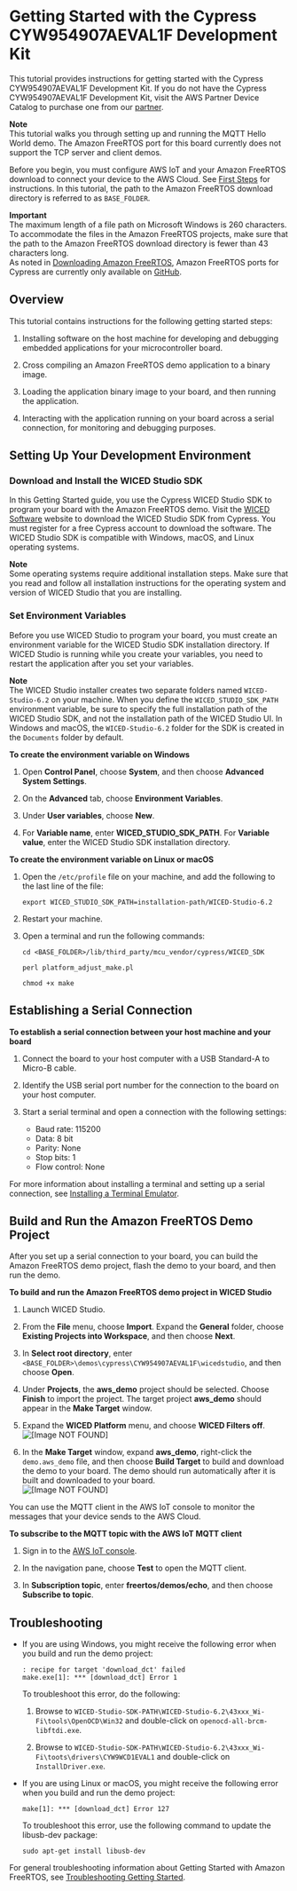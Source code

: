 # Getting Started with the Cypress CYW954907AEVAL1F Development Kit<a name="getting_started_cypress_54"></a>

This tutorial provides instructions for getting started with the Cypress CYW954907AEVAL1F Development Kit\. If you do not have the Cypress CYW954907AEVAL1F Development Kit, visit the AWS Partner Device Catalog to purchase one from our [partner](https://devices.amazonaws.com/detail/a3G0L00000AAPg5UAH/CYW954907AEVAL1F)\.

**Note**  
This tutorial walks you through setting up and running the MQTT Hello World demo\. The Amazon FreeRTOS port for this board currently does not support the TCP server and client demos\.

Before you begin, you must configure AWS IoT and your Amazon FreeRTOS download to connect your device to the AWS Cloud\. See [First Steps](freertos-prereqs.md) for instructions\. In this tutorial, the path to the Amazon FreeRTOS download directory is referred to as `BASE_FOLDER`\.

**Important**  
The maximum length of a file path on Microsoft Windows is 260 characters\. To accommodate the files in the Amazon FreeRTOS projects, make sure that the path to the Amazon FreeRTOS download directory is fewer than 43 characters long\.  
As noted in [Downloading Amazon FreeRTOS](freertos-download.md), Amazon FreeRTOS ports for Cypress are currently only available on [GitHub](https://github.com/aws/amazon-freertos)\.

## Overview<a name="w3aab7c19c11c11"></a>

This tutorial contains instructions for the following getting started steps:

1. Installing software on the host machine for developing and debugging embedded applications for your microcontroller board\.

1. Cross compiling an Amazon FreeRTOS demo application to a binary image\.

1. Loading the application binary image to your board, and then running the application\.

1. Interacting with the application running on your board across a serial connection, for monitoring and debugging purposes\.

## Setting Up Your Development Environment<a name="cypress-setup-env"></a>

### Download and Install the WICED Studio SDK<a name="install-wiced-studio"></a>

In this Getting Started guide, you use the Cypress WICED Studio SDK to program your board with the Amazon FreeRTOS demo\. Visit the [WICED Software](https://www.cypress.com/products/wiced-software) website to download the WICED Studio SDK from Cypress\. You must register for a free Cypress account to download the software\. The WICED Studio SDK is compatible with Windows, macOS, and Linux operating systems\.

**Note**  
Some operating systems require additional installation steps\. Make sure that you read and follow all installation instructions for the operating system and version of WICED Studio that you are installing\.

### Set Environment Variables<a name="cypress-environment"></a>

Before you use WICED Studio to program your board, you must create an environment variable for the WICED Studio SDK installation directory\. If WICED Studio is running while you create your variables, you need to restart the application after you set your variables\.

**Note**  
The WICED Studio installer creates two separate folders named `WICED-Studio-6.2` on your machine\. When you define the `WICED_STUDIO_SDK_PATH` environment variable, be sure to specify the full installation path of the WICED Studio SDK, and not the installation path of the WICED Studio UI\. In Windows and macOS, the `WICED-Studio-6.2` folder for the SDK is created in the `Documents` folder by default\.

**To create the environment variable on Windows**

1. Open **Control Panel**, choose **System**, and then choose **Advanced System Settings**\.

1. On the **Advanced** tab, choose **Environment Variables**\.

1. Under **User variables**, choose **New**\.

1. For **Variable name**, enter **WICED\_STUDIO\_SDK\_PATH**\. For **Variable value**, enter the WICED Studio SDK installation directory\.

**To create the environment variable on Linux or macOS**

1. Open the `/etc/profile` file on your machine, and add the following to the last line of the file:

   ```
   export WICED_STUDIO_SDK_PATH=installation-path/WICED-Studio-6.2
   ```

1. Restart your machine\.

1. Open a terminal and run the following commands:

   ```
   cd <BASE_FOLDER>/lib/third_party/mcu_vendor/cypress/WICED_SDK
   ```

   ```
   perl platform_adjust_make.pl
   ```

   ```
   chmod +x make
   ```

## Establishing a Serial Connection<a name="cypress-serial-connection"></a>

**To establish a serial connection between your host machine and your board**

1. Connect the board to your host computer with a USB Standard\-A to Micro\-B cable\.

1. Identify the USB serial port number for the connection to the board on your host computer\.

1. Start a serial terminal and open a connection with the following settings:
   + Baud rate: 115200
   + Data: 8 bit
   + Parity: None
   + Stop bits: 1
   + Flow control: None

For more information about installing a terminal and setting up a serial connection, see [Installing a Terminal Emulator](uart-term.md)\.

## Build and Run the Amazon FreeRTOS Demo Project<a name="cypress-build-and-run-example"></a>

After you set up a serial connection to your board, you can build the Amazon FreeRTOS demo project, flash the demo to your board, and then run the demo\.

**To build and run the Amazon FreeRTOS demo project in WICED Studio**

1. Launch WICED Studio\.

1. From the **File** menu, choose **Import**\. Expand the **General** folder, choose **Existing Projects into Workspace**, and then choose **Next**\.

1. In **Select root directory**, enter `<BASE_FOLDER>\demos\cypress\CYW954907AEVAL1F\wicedstudio`, and then choose **Open**\.

1. Under **Projects**, the **aws\_demo** project should be selected\. Choose **Finish** to import the project\. The target project **aws\_demo** should appear in the **Make Target** window\.

1. Expand the **WICED Platform** menu, and choose **WICED Filters off**\.  
![\[Image NOT FOUND\]](http://docs.aws.amazon.com/freertos/latest/userguide/images/wiced-filters.png)

1. In the **Make Target** window, expand **aws\_demo**, right\-click the `demo.aws_demo` file, and then choose **Build Target** to build and download the demo to your board\. The demo should run automatically after it is built and downloaded to your board\.  
![\[Image NOT FOUND\]](http://docs.aws.amazon.com/freertos/latest/userguide/images/wiced-build-54.png)

You can use the MQTT client in the AWS IoT console to monitor the messages that your device sends to the AWS Cloud\.

**To subscribe to the MQTT topic with the AWS IoT MQTT client**

1. Sign in to the [AWS IoT console](https://console.aws.amazon.com/iotv2/)\.

1. In the navigation pane, choose **Test** to open the MQTT client\.

1. In **Subscription topic**, enter **freertos/demos/echo**, and then choose **Subscribe to topic**\.

## Troubleshooting<a name="cypress-troubleshooting"></a>
+ If you are using Windows, you might receive the following error when you build and run the demo project:

  ```
  : recipe for target 'download_dct' failed
  make.exe[1]: *** [download_dct] Error 1
  ```

  To troubleshoot this error, do the following:

  1. Browse to `WICED-Studio-SDK-PATH\WICED-Studio-6.2\43xxx_Wi-Fi\tools\OpenOCD\Win32` and double\-click on `openocd-all-brcm-libftdi.exe`\.

  1. Browse to `WICED-Studio-SDK-PATH\WICED-Studio-6.2\43xxx_Wi-Fi\toots\drivers\CYW9WCD1EVAL1` and double\-click on `InstallDriver.exe`\.
+ If you are using Linux or macOS, you might receive the following error when you build and run the demo project:

  ```
  make[1]: *** [download_dct] Error 127
  ```

  To troubleshoot this error, use the following command to update the libusb\-dev package:

  ```
  sudo apt-get install libusb-dev
  ```

For general troubleshooting information about Getting Started with Amazon FreeRTOS, see [Troubleshooting Getting Started](gsg-troubleshooting.md)\.
